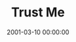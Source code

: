 ---
layout: series
series: "Trust Me"
permalink: "/trust-me/"
title: Trust Me
date: 2001-03-10 00:00:00
endDate: 2001-03-17 00:00:00
description: "What does real trust feel like? "
src: "http://s3.amazonaws.com/crossroads-media/images/legacy/content/GenericCrnerSign.jpg"
---